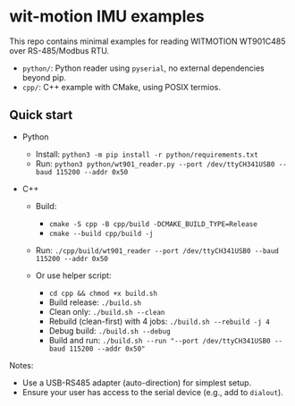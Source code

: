 # wit-motion IMU examples

This repo contains minimal examples for reading WITMOTION WT901C485 over RS-485/Modbus RTU.

- `python/`: Python reader using `pyserial`, no external dependencies beyond pip.
- `cpp/`: C++ example with CMake, using POSIX termios.

## Quick start

- Python
  - Install: `python3 -m pip install -r python/requirements.txt`
  - Run: `python3 python/wt901_reader.py --port /dev/ttyCH341USB0 --baud 115200 --addr 0x50`

- C++
  - Build:
    - `cmake -S cpp -B cpp/build -DCMAKE_BUILD_TYPE=Release`
    - `cmake --build cpp/build -j`
  - Run: `./cpp/build/wt901_reader --port /dev/ttyCH341USB0 --baud 115200 --addr 0x50`

  - Or use helper script:
    - `cd cpp && chmod +x build.sh`
    - Build release: `./build.sh`
    - Clean only: `./build.sh --clean`
    - Rebuild (clean-first) with 4 jobs: `./build.sh --rebuild -j 4`
    - Debug build: `./build.sh --debug`
    - Build and run: `./build.sh --run "--port /dev/ttyCH341USB0 --baud 115200 --addr 0x50"`

Notes:
- Use a USB-RS485 adapter (auto-direction) for simplest setup.
- Ensure your user has access to the serial device (e.g., add to `dialout`).